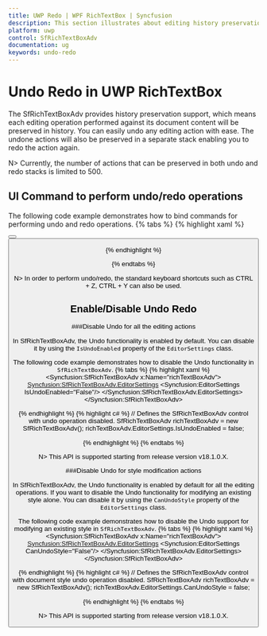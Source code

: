 ```yaml
---
title: UWP Redo | WPF RichTextBox | Syncfusion
description: This section illustrates about editing history preservation support in UWP RichTextBox control.
platform: uwp
control: SfRichTextBoxAdv
documentation: ug
keywords: undo-redo
---
```

# Undo Redo in UWP RichTextBox

The SfRichTextBoxAdv provides history preservation support, which means each editing operation performed against its document content will be preserved in history. You can easily undo any editing action with ease. The undone actions will also be preserved in a separate stack enabling you to redo the action again.

N> Currently, the number of actions that can be preserved in both undo and redo stacks is limited to 500.

## UI Command to perform undo/redo operations

The following code example demonstrates how to bind commands for performing undo and redo operations.
{% tabs %}
{% highlight xaml %}
<!-- Binds button to the UndoCommand -->
<Button Content="Undo" Command="{Binding ElementName=richTextBoxAdv, Path=UndoCommand, Mode=TwoWay}" />
<!-- Binds button to the RedoCommand -->
<Button Content="Redo" Command="{Binding ElementName=richTextBoxAdv, Path=RedoCommand, Mode=TwoWay}" />


{% endhighlight %}

{% endtabs %}

N> In order to perform undo/redo, the standard keyboard shortcuts such as CTRL + Z, CTRL + Y can also be used.

## Enable/Disable Undo Redo

###Disable Undo for all the editing actions

In SfRichTextBoxAdv, the Undo functionality is enabled by default. You can disable it by using the `IsUndoEnabled` property of the `EditorSettings` class.

The following code example demonstrates how to disable the Undo functionality in `SfRichTextBoxAdv`.
{% tabs %}
{% highlight xaml %}
<Syncfusion:SfRichTextBoxAdv x:Name="richTextBoxAdv">
	<Syncfusion:SfRichTextBoxAdv.EditorSettings>
		<Syncfusion:EditorSettings IsUndoEnabled="False"/>
	</Syncfusion:SfRichTextBoxAdv.EditorSettings>
</Syncfusion:SfRichTextBoxAdv>


{% endhighlight %}
{% highlight c# %}
// Defines the SfRichTextBoxAdv control with undo operation disabled.
SfRichTextBoxAdv richTextBoxAdv = new SfRichTextBoxAdv();
richTextBoxAdv.EditorSettings.IsUndoEnabled = false;


{% endhighlight %}
{% endtabs %}

N> This API is supported starting from release version v18.1.0.X.

###Disable Undo for style modification actions

In SfRichTextBoxAdv, the Undo functionality is enabled by default for all the editing operations. If you want to disable the Undo functionality for modifying an existing style alone. You can disable it by using the `CanUndoStyle` property of the `EditorSettings` class.

The following code example demonstrates how to disable the Undo support for modifying an existing style in `SfRichTextBoxAdv`.
{% tabs %}
{% highlight xaml %}
<Syncfusion:SfRichTextBoxAdv x:Name="richTextBoxAdv">
	<Syncfusion:SfRichTextBoxAdv.EditorSettings>
		<Syncfusion:EditorSettings CanUndoStyle="False"/>
	</Syncfusion:SfRichTextBoxAdv.EditorSettings>
</Syncfusion:SfRichTextBoxAdv>


{% endhighlight %}
{% highlight c# %}
// Defines the SfRichTextBoxAdv control with document style undo operation disabled.
SfRichTextBoxAdv richTextBoxAdv = new SfRichTextBoxAdv();
richTextBoxAdv.EditorSettings.CanUndoStyle = false;


{% endhighlight %}
{% endtabs %}

N> This API is supported starting from release version v18.1.0.X.